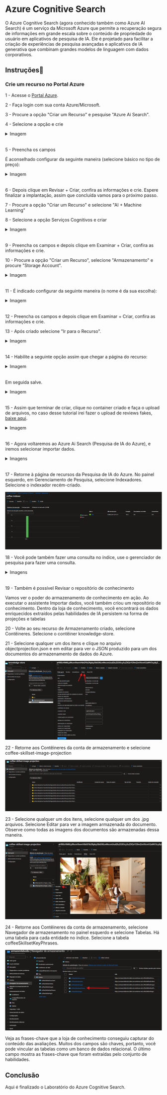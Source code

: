 # Azure Cognitive Search

O Azure Cognitive Search (agora conhecido também como Azure AI Search) é um serviço da Microsoft Azure que permite a recuperação segura de informações em grande escala sobre o conteúdo de propriedade do usuário em aplicativos de pesquisa de IA. Ele é projetado para facilitar a criação de experiências de pesquisa avançadas e aplicativos de IA generativa que combinam grandes modelos de linguagem com dados corporativos.

## Instruções📕

### Crie um recurso no Portal Azure

1 - Acesse o [Portal Azure](https://portal.azure.com/).

2 - Faça login com sua conta Azure/Microsoft.

3 - Procure a opção "Criar um Recurso" e pesquise "Azure Ai Search".

4 - Selecione a opção e crie
<details>
<summary>Imagem</summary>

![alt text](assets/image.png)
</details>ㅤ

5 - Preencha os campos

É aconselhado configurar da seguinte maneira (selecione básico no tipo de preço):
<details>
<summary>Imagem</summary>

![alt text](assets/image-1.png)
</details>ㅤ

6 - Depois clique em  Revisar + Criar, confira as informações e crie. Espere finalizar a implantação, assim que concluída vamos para o próximo passo.

7 - Procure a opção "Criar um Recurso" e selecione "AI + Machine Learning"

8 - Selecione a opção Serviços Cognitivos e criar

<details>
<summary>Imagem</summary>

![alt text](assets/image-2.png)
</details>ㅤ

9 - Preencha os campos e depois clique em Examinar + Criar, confira as informações e crie.

10 - Procure a opção "Criar um Recurso", selecione "Armazenamento" e procure "Storage Account".

<details>
<summary>Imagem</summary>

![alt text](assets/image-3.png)
</details>ㅤ

11 - É indicado configurar da seguinte maneira (o nome é da sua escolha):

<details>
<summary>Imagem</summary>

![alt text](assets/image-4.png)

</details>ㅤ

12 - Preencha os campos e depois clique em Examinar + Criar, confira as informações e crie.

13 - Após criado selecione "Ir para o Recurso".
<details>
<summary>Imagem</summary>

![alt text](assets/image-5.png)

</details>ㅤ

14 - Habilite a seguinte opção assim que chegar a página do recurso:
<details>
<summary>Imagem</summary>

![alt text](assets/image-6.png)

</details>ㅤ

Em seguida salve.

<details>
<summary>Imagem</summary>

![alt text](assets/image-8.png)

</details>ㅤ

15 - Assim que terminar de criar, clique no container criado e faça o upload de arquivos, no caso desse tutorial irei fazer o upload de reviews fakes, [baixe aqui](https://aka.ms/mslearn-coffee-reviews).

<details>
<summary>Imagem</summary>

![alt text](assets/image-7.png)

</details>ㅤ

16 - Agora voltaremos ao Azure Ai Search (Pesquisa de IA do Azure), e iremos selecionar importar dados.

<details>
<summary>Imagens</summary>

![alt text](assets/image-9.png)

Configure da seguinte maneira:
![alt text](assets/image-10.png)

Confirme e vá para a próxima etapa, em seguida configure como no vídeo:

<video controls src="assets/video1.mp4" title="Title"></video>

Faça como na imagem abaixo:

![alt text](assets/image-11.png)

Prossiga e selecione como na image:
![alt text](assets/image-12.png)

Continue para a próxima etapa, faça como na imagem abaixo e envie:

![alt text](assets/image-13.png)


</details>ㅤ

17 - Retorne à página de recursos da Pesquisa de IA do Azure. No painel esquerdo, em Gerenciamento de Pesquisa, selecione Indexadores. Selecione o indexador recém-criado. 

![alt text](assets/image-14.png)

18 - Você pode também fazer uma consulta no índice, use o gerenciador de pesquisa para fazer uma consulta.

<details>
<summary>Imagens</summary>

![alt text](assets/image-15.png)

A consulta de pesquisa retorna todos os documentos no índice de pesquisa, incluindo uma contagem de todos os documentos no campo @odata.count. O índice de pesquisa deve retornar um documento JSON contendo os resultados da pesquisa

A consulta pesquisa todos os documentos no índice e filtra por revisões com um local de Chicago. Você deve ver no campo. 3 @odata.count

![alt text](assets/image-16.png)

Filtrando agora por localização:

![alt text](assets/image-17.png)

Filtrando por sentimento:

![alt text](assets/image-18.png)

</details>ㅤ

19 - Também é possível Revisar o repositório de conhecimento

Vamos ver o poder do armazenamento de conhecimento em ação. Ao executar o assistente Importar dados, você também criou um repositório de conhecimento. Dentro da loja de conhecimento, você encontrará os dados enriquecidos extraídos pelas habilidades de IA persistem na forma de projeções e tabelas

20 - Volte ao seu recurso de Armazenamento criado, selecione Contêineres. Selecione o contêiner knowledge-store.

21 - Selecione qualquer um dos itens e clique no arquivo objectprojection.json e em editar para ver o JSON produzido para um dos documentos do armazenamento de dados do Azure.

![alt text](assets/image-19.png)

22 - Retorne aos Contêineres da conta de armazenamento e selecione coffee-skillset-image-projection

![alt text](assets/image-20.png)

23 - Selecione qualquer um dos itens, selecione qualquer um dos .jpg arquivos. Selecione Editar para ver a imagem armazenada do documento. Observe como todas as imagens dos documentos são armazenadas dessa maneira.

![alt text](assets/image-21.png)

24 - Retorne aos Contêineres da conta de armazenamento, selecione Navegador de armazenamento no painel esquerdo e selecione Tabelas. Há uma tabela para cada entidade no índice. Selecione a tabela coffeeSkillsetKeyPhrases.

![alt text](assets/image-22.png)

Veja as frases-chave que a loja de conhecimento conseguiu capturar do conteúdo das avaliações. Muitos dos campos são chaves, portanto, você pode vincular as tabelas como um banco de dados relacional. O último campo mostra as frases-chave que foram extraídas pelo conjunto de habilidades.

## Conclusão

Aqui é finalizado o Laboratório do Azure Cognitive Search.